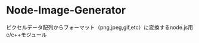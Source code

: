 Node-Image-Generator
====================

ピクセルデータ配列からフォーマット（png,jpeg,gif,etc）に変換するnode.js用c/c++モジュール
